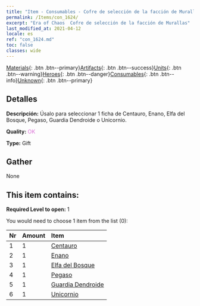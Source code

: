 ```yaml
---
title: "Item - Consumables - Cofre de selección de la facción de Murallas"
permalink: /Items/con_1624/
excerpt: "Era of Chaos  Cofre de selección de la facción de Murallas"
last_modified_at: 2021-04-12
locale: es
ref: "con_1624.md"
toc: false
classes: wide
---
```

 [Materials](/es/Items/){: .btn .btn--primary}[Artifacts](/es/Items/Artifacts/){: .btn .btn--success}[Units](/es/Items/Units/){: .btn .btn--warning}[Heroes](/es/Items/Heroes/){: .btn .btn--danger}[Consumables](/es/Items/Consumables/){: .btn .btn--info}[Unknown](/es/Items/Unknown/){: .btn .btn--primary}

## Detalles
 **Descripción:** Úsalo para seleccionar 1 ficha de Centauro, Enano, Elfa del Bosque, Pegaso, Guardia Dendroide o Unicornio.

 **Quality:** <span style="color: #DA70D6">OK</span>

 **Type:** Gift

## Gather

  None

## This item contains:

 **Required Level to open:** 1

 You would need to choose 1 item from the list (0):

  | Nr | Amount |     Item    |
  |:---|:-------|:------------|
  | 1 | 1 | [Centauro](/es/Items/unt_199/) | 
  | 2 | 1 | [Enano](/es/Items/unt_200/) | 
  | 3 | 1 | [Elfa del Bosque](/es/Items/unt_201/) | 
  | 4 | 1 | [Pegaso](/es/Items/unt_202/) | 
  | 5 | 1 | [Guardia Dendroide](/es/Items/unt_203/) | 
  | 6 | 1 | [Unicornio](/es/Items/unt_204/) | 
